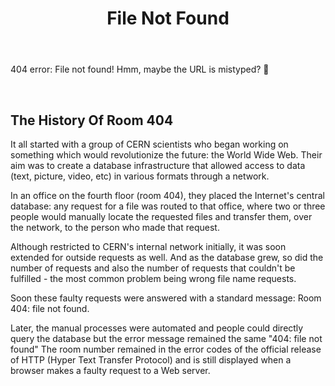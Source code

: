 ﻿---
layout: single
title: File Not Found
permalink: /404
---

404 error: File not found! Hmm, maybe the URL is mistyped? 🤔

<br />

## The History Of Room 404
It all started with a group of CERN scientists who began working on something which would revolutionize the future: the World Wide Web. Their aim was to create a database infrastructure that allowed access to data (text, picture, video, etc) in various formats through a network.

In an office on the fourth floor (room 404), they placed the Internet's central database: any request for a file was routed to that office, where two or three people would manually locate the requested files and transfer them, over the network, to the person who made that request.

Although restricted to CERN's internal network initially, it was soon extended for outside requests as well. And as the database grew, so did the number of requests and also the number of requests that couldn't be fulfilled - the most common problem being wrong file name requests.

Soon these faulty requests were answered with a standard message: Room 404: file not found.

Later, the manual processes were automated and people could directly query the database but the error message remained the same "404: file not found" The room number remained in the error codes of the official release of HTTP (Hyper Text Transfer Protocol) and is still displayed when a browser makes a faulty request to a Web server.